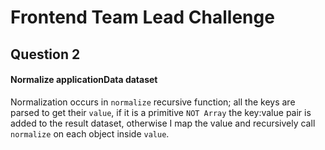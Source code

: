 # Frontend Team Lead Challenge

## Question 2

#### Normalize applicationData dataset

Normalization occurs in `normalize` recursive function; all the keys are parsed to get their `value`, if it is a primitive `NOT Array` the key:value pair is added to the result dataset, otherwise I map the value and recursively call `normalize` on each object inside `value`.